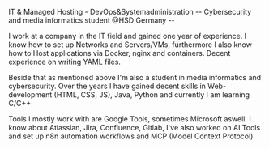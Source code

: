 IT & Managed Hosting - DevOps&Systemadministration
-- Cybersecurity and media informatics student @HSD Germany -- 

I work at a company in the IT field and gained one year of experience. I know how to set up Networks and Servers/VMs, furthermore I also know how to Host applications via Docker, nginx and containers. Decent experience on writing YAML files.

Beside that as mentioned above I'm also a student in media informatics and cybersecurity. Over the years I have gained decent skills in Web-development (HTML, CSS, JS), Java, Python and currently I am learning C/C++

Tools I mostly work with are Google Tools, sometimes Microsoft aswell. I know about Atlassian, Jira, Confluence, Gitlab, I've also worked on AI Tools and set up n8n automation workflows and MCP (Model Context Protocol) 


<!---
K1ngK3ys/K1ngK3ys is a ✨ special ✨ repository because its `README.md` (this file) appears on your GitHub profile.
You can click the Preview link to take a look at your changes.
--->
